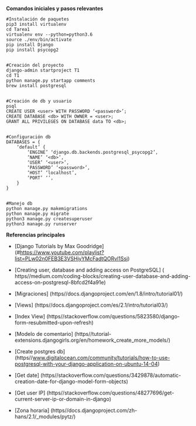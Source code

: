 **Comandos iniciales y pasos relevantes**

	#Instalación de paquetes
	pip3 install virtualenv
	cd Tarea1
	virtualenv env --python=python3.6
	source ./env/bin/activate
	pip install Django
	pip install psycopg2
	
	
	#Creación del proyecto
	django-admin startproject T1
	cd T1
	python manage.py startapp comments
	brew install postgresql
	
	
	#Creación de db y usuario
	psql
	CREATE USER <user> WITH PASSWORD ‘<password>’;
	CREATE DATABASE <db> WITH OWNER = <user>;
	GRANT ALL PRIVILEGES ON DATABASE data TO <db>;
	
	
	#Configuración db
	DATABASES = {
	    ‘default’ {
	        ‘ENGINE’ ‘django.db.backends.postgresql_psycopg2’,
	        ‘NAME’ ‘<db>’,
	        ‘USER’ ‘<user>’,
	        ‘PASSWORD’ ‘<password>’,
	        ‘HOST’ ‘localhost’,
	        ‘PORT’ ‘’,
	    }
	}
	
	
	#Manejo db
	python manage.py makemigrations
	python manage.py migrate
	python3 manage.py createsuperuser
	python3 manage.py runserver


**Referencias principales**

* [Django Tutorials by Max Goodridge] (#https://www.youtube.com/playlist?list=PLw02n0FEB3E3VSHjyYMcFadtQORvl1Ssj)

* [Creating user, database and adding access on PostgreSQL] (
https//medium.com/coding-blocks/creating-user-database-and-adding-access-on-postgresql-8bfcd2f4a91e)

* [Migraciones] (https//docs.djangoproject.com/en/1.8/intro/tutorial01/)

* [Views] (https//docs.djangoproject.com/es/2.1/intro/tutorial03/)

* [Index View] (https//stackoverflow.com/questions/5823580/django-form-resubmitted-upon-refresh)

* [Modelo de comentario] (https//tutorial-extensions.djangogirls.org/en/homework_create_more_models/) 

* [Create postgres db] (https//www.digitalocean.com/community/tutorials/how-to-use-postgresql-with-your-django-application-on-ubuntu-14-04)

* [Get date] (https//stackoverflow.com/questions/3429878/automatic-creation-date-for-django-model-form-objects)

* [Get user IP] (https//stackoverflow.com/questions/48277696/get-current-server-ip-or-domain-in-django)

* [Zona horaria] (https//docs.djangoproject.com/zh-hans/2.1/_modules/pytz/)

